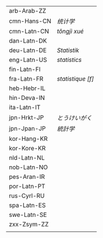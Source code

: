 | | |
|-|-|
| arb-Arab-ZZ |  |
| cmn-Hans-CN | _统计学_ |
| cmn-Latn-CN | _tǒngjì xué_ |
| dan-Latn-DK |  |
| deu-Latn-DE | _Statistik_ |
| eng-Latn-US | _statistics_ |
| fin-Latn-FI |  |
| fra-Latn-FR | _statistique [f]_ |
| heb-Hebr-IL |  |
| hin-Deva-IN |  |
| ita-Latn-IT |  |
| jpn-Hrkt-JP | _とうけいがく_ |
| jpn-Jpan-JP | _統計学_ |
| kor-Hang-KR |  |
| kor-Kore-KR |  |
| nld-Latn-NL |  |
| nob-Latn-NO |  |
| pes-Aran-IR |  |
| por-Latn-PT |  |
| rus-Cyrl-RU |  |
| spa-Latn-ES |  |
| swe-Latn-SE |  |
| zxx-Zsym-ZZ |  |
|  |  |